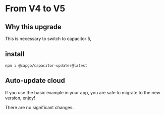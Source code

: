 # From V4 to V5

## Why this upgrade

This is necessary to switch to capacitor 5,

## install

`npm i @capgo/capacitor-updater@latest`

## Auto-update cloud

If you use the basic example in your app, you are safe to migrate to the new version, enjoy!

There are no significant changes.
